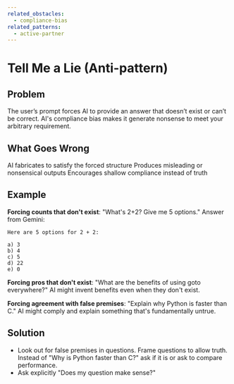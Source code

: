 ```yaml
---
related_obstacles:
  - compliance-bias
related_patterns:
  - active-partner
---
```


# Tell Me a Lie (Anti-pattern)

## Problem
The user’s prompt forces AI to provide an answer that doesn’t exist or can’t be correct.
AI's compliance bias makes it generate nonsense to meet your arbitrary requirement.

## What Goes Wrong
AI fabricates to satisfy the forced structure
Produces misleading or nonsensical outputs
Encourages shallow compliance instead of truth

## Example
**Forcing counts that don't exist**: "What's 2+2? Give me 5 options."
Answer from Gemini:
```
Here are 5 options for 2 + 2:

a) 3
b) 4
c) 5
d) 22
e) 0
```

**Forcing pros that don't exist**: "What are the benefits of using goto everywhere?"
AI might invent benefits even when they don't exist.

**Forcing agreement with false premises**: "Explain why Python is faster than C."
AI might comply and explain something that's fundamentally untrue.

## Solution
- Look out for false premises in questions. Frame questions to allow truth.
Instead of "Why is Python faster than C?" ask if it is or ask to compare performance.
- Ask explicitly "Does my question make sense?"
